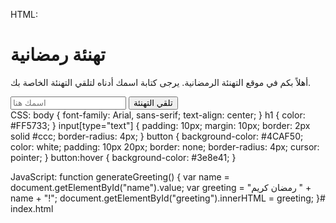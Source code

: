 HTML:
<!DOCTYPE html>
<html>
  <head>
    <title>تهنئة رمضانية</title>
  </head>
  <body>
    <h1>تهنئة رمضانية</h1>
    <p>أهلاً بكم في موقع التهنئة الرمضانية. يرجى كتابة اسمك أدناه لتلقي التهنئة الخاصة بك.</p>
    <input type="text" id="name" placeholder="اسمك هنا">
    <button onclick="generateGreeting()">تلقي التهنئة</button>
    <div id="greeting"></div>
  </body>
</html>
CSS:
body {
font-family: Arial, sans-serif;
text-align: center;
}
h1 {
color: #FF5733;
}
input[type="text"] {
padding: 10px;
margin: 10px;
border: 2px solid #ccc;
border-radius: 4px;
}
button {
background-color: #4CAF50;
color: white;
padding: 10px 20px;
border: none;
border-radius: 4px;
cursor: pointer;
}
button:hover {
background-color: #3e8e41;
}

JavaScript:
function generateGreeting() {
var name = document.getElementById("name").value;
var greeting = "رمضان كريم " + name + "!";
document.getElementById("greeting").innerHTML = greeting;
}# index.html
